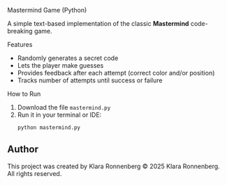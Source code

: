 Mastermind Game (Python)

A simple text-based implementation of the classic **Mastermind** code-breaking game.

Features
- Randomly generates a secret code
- Lets the player make guesses
- Provides feedback after each attempt (correct color and/or position)
- Tracks number of attempts until success or failure

How to Run
1. Download the file `mastermind.py`
2. Run it in your terminal or IDE:
   ```bash
   python mastermind.py

  ## Author
This project was created by Klara Ronnenberg
© 2025 Klara Ronnenberg. All rights reserved.
